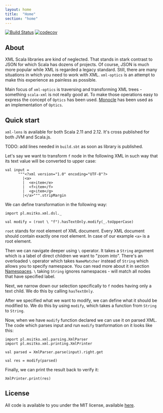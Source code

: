 ```yaml
---
layout: home
title:  "Home"
section: "home"
---
```


[![Build Status](https://api.travis-ci.org/note/xml-lens.svg)](https://travis-ci.org/note/xml-lens)
[![codecov](https://codecov.io/gh/note/xml-lens/branch/master/graph/badge.svg)](https://codecov.io/gh/note/xml-lens)

## About

XML Scala libraries are kind of neglected. That stands in stark contrast to JSON for which Scala has dozens of projects.
Of course, JSON is much more popular while XML is regarded a legacy standard. Still, there are many situations in which 
you need to work with XML. `xml-optics` is an attempt to make this experience as painless as possible.
  
Main focus of `xml-optics` is traversing and transforming XML trees - something `scala-xml` is not 
really good at. To make those operations easy to express the concept of `Optics` has been used. 
[Monocle](http://julien-truffaut.github.io/Monocle/) has been used as an implementation of `Optics`. 

## <a name="quick_start"></a>Quick start

`xml-lens` is available for both Scala 2.11 and 2.12. It's cross published for both JVM and Scala.js.

TODO: add lines needed in `build.sbt` as soon as library is published.

Let's say we want to transform `f` node in the following XML in such way that its text value will be converted to 
upper case:

```tut:silent
val input =
      """<?xml version="1.0" encoding="UTF-8"?>
        |<a>
        |  <e>item</e>
        |  <f>item</f>
        |  <g>item</g>
        |</a>""".stripMargin
```

We can define transformation in the following way: 

```tut:book
import pl.msitko.xml.dsl._

val modify = (root \ "f").hasTextOnly.modify(_.toUpperCase)
```

`root` stands for root element of XML document. Every XML document should contain exactly one root element. In case
of our example `<a>` is a root element. 

Then we can navigate deeper using `\` operator. It takes a `String` argument which is a label of direct children we want to 
"zoom into". There's an overloaded `\` operator which takes `NameMatcher` instead of `String` which allows you to specify 
namespace. You can read more about it in section [Namespaces](docs/namespaces.html). `\` taking `String` ignores namespaces - 
will match all nodes that have specified label. 

Next, we narrow down our selection specifically to `f` nodes having only a text child. We do this by calling `hasTextOnly`.

After we specified what we want to modify, we can define what it should be modified to. We do this by using `modify`,
which takes a function from `String` to `String`.

Now, when we have `modify` function declared we can use it on parsed XML. The code which parses input and
run `modify` tranformation on it looks like this:

```tut:silent
import pl.msitko.xml.parsing.XmlParser
import pl.msitko.xml.printing.XmlPrinter

val parsed = XmlParser.parse(input).right.get

val res = modify(parsed)
```

Finally, we can print the result back to verify it:

```tut:book
XmlPrinter.print(res)
```

## License

All code is available to you under the MIT license, available [here](https://github.com/note/xml-lens/blob/master/LICENSE).
